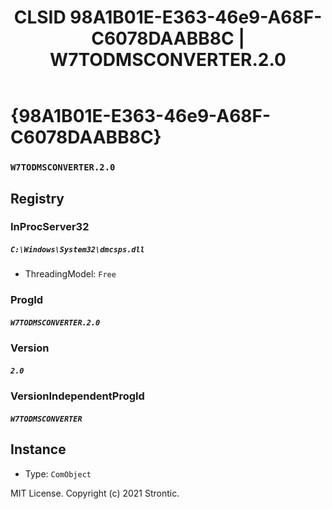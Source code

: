 ﻿---
title: "CLSID 98A1B01E-E363-46e9-A68F-C6078DAABB8C | W7TODMSCONVERTER.2.0"
excerpt: What is COM-Object CLSID 98A1B01E-E363-46e9-A68F-C6078DAABB8C?
---

# {98A1B01E-E363-46e9-A68F-C6078DAABB8C}

### `W7TODMSCONVERTER.2.0`

## Registry


### InProcServer32

##### `C:\Windows\System32\dmcsps.dll`
* ThreadingModel: `Free`

### ProgId

##### `W7TODMSCONVERTER.2.0`

### Version

##### `2.0`

### VersionIndependentProgId

##### `W7TODMSCONVERTER`

## Instance

* Type: `ComObject`

MIT License. Copyright (c) 2021 Strontic.


